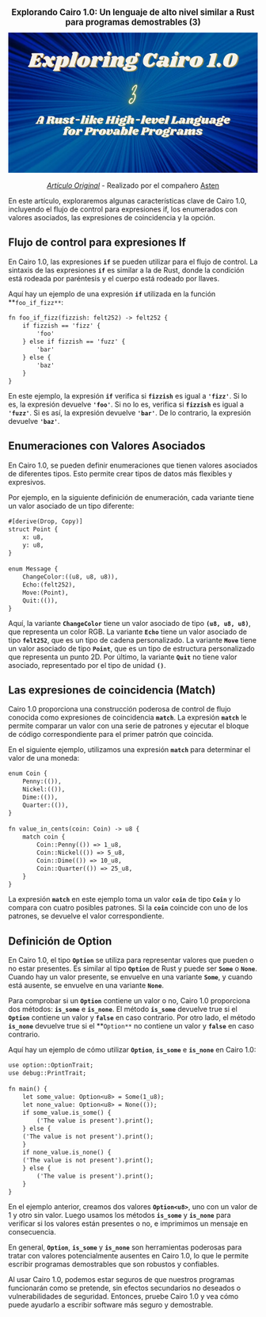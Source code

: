 <div align="center">
  <h1 style="font-size: larger;">
    <strong>Explorando Cairo 1.0: Un lenguaje de alto nivel similar a Rust para programas demostrables (3)</strong> 
    </h1>  
    <img src="https://github.com/Starknet-Es/StarknetEs-Aprendizaje/blob/master/assets/Explorando_Cairo1_pt3.png" width="600">

_[Artículo Original](https://medium.com/dev-genius/exploring-cairo-1-0-a-rust-like-high-level-language-for-provable-programs-3-853a44410832)_ - Realizado por el compañero [Asten](https://twitter.com/0xasten)
</div>

En este artículo, exploraremos algunas características clave de Cairo 1.0, incluyendo el flujo de control para expresiones if, los enumerados con valores asociados, las expresiones de coincidencia y la opción.

## Flujo de control para expresiones If
En Cairo 1.0, las expresiones **`if`** se pueden utilizar para el flujo de control. La sintaxis de las expresiones **`if`** es similar a la de Rust, donde la condición está rodeada por paréntesis y el cuerpo está rodeado por llaves.

Aquí hay un ejemplo de una expresión **`if`** utilizada en la función **`foo_if_fizz**`:

```cairo
fn foo_if_fizz(fizzish: felt252) -> felt252 {
    if fizzish == 'fizz' {
        'foo'
    } else if fizzish == 'fuzz' {
        'bar'
    } else {
        'baz'
    }
}
```

En este ejemplo, la expresión **`if`** verifica si **`fizzish`** es igual a **`'fizz'`**. Si lo es, la expresión devuelve **`'foo'`**. Si no lo es, verifica si **`fizzish`** es igual a **`'fuzz'`**. Si es así, la expresión devuelve **`'bar'`**. De lo contrario, la expresión devuelve **`'baz'`**.

## Enumeraciones con Valores Asociados
En Cairo 1.0, se pueden definir enumeraciones que tienen valores asociados de diferentes tipos. Esto permite crear tipos de datos más flexibles y expresivos.

Por ejemplo, en la siguiente definición de enumeración, cada variante tiene un valor asociado de un tipo diferente:

```cairo
#[derive(Drop, Copy)]
struct Point {
    x: u8,
    y: u8,
}

enum Message {
    ChangeColor:((u8, u8, u8)),
    Echo:(felt252),
    Move:(Point),
    Quit:(()),
}
```

Aquí, la variante **`ChangeColor`** tiene un valor asociado de tipo **`(u8, u8, u8)`**, que representa un color RGB. La variante **`Echo`** tiene un valor asociado de tipo **`felt252`**, que es un tipo de cadena personalizado. La variante **`Move`** tiene un valor asociado de tipo **`Point`**, que es un tipo de estructura personalizado que representa un punto 2D. Por último, la variante **`Quit`** no tiene valor asociado, representado por el tipo de unidad **`()`**.

## Las expresiones de coincidencia (Match)
Cairo 1.0 proporciona una construcción poderosa de control de flujo conocida como expresiones de coincidencia **`match`**. La expresión **`match`** le permite comparar un valor con una serie de patrones y ejecutar el bloque de código correspondiente para el primer patrón que coincida.

En el siguiente ejemplo, utilizamos una expresión **`match`** para determinar el valor de una moneda:

```cairo
enum Coin {
    Penny:(()),
    Nickel:(()),
    Dime:(()),
    Quarter:(()),
}

fn value_in_cents(coin: Coin) -> u8 {
    match coin {
        Coin::Penny(()) => 1_u8,
        Coin::Nickel(()) => 5_u8,
        Coin::Dime(()) => 10_u8,
        Coin::Quarter(()) => 25_u8,
    }
}
```

La expresión **`match`** en este ejemplo toma un valor **`coin`** de tipo **`Coin`** y lo compara con cuatro posibles patrones. Si la **`coin`** coincide con uno de los patrones, se devuelve el valor correspondiente.

## Definición de Option
En Cairo 1.0, el tipo **`Option`** se utiliza para representar valores que pueden o no estar presentes. Es similar al tipo **`Option`** de Rust y puede ser **`Some`** o **`None`**. Cuando hay un valor presente, se envuelve en una variante **`Some`**, y cuando está ausente, se envuelve en una variante **`None`**.

Para comprobar si un **`Option`** contiene un valor o no, Cairo 1.0 proporciona dos métodos: **`is_some`** e **`is_none`**. El método **`is_some`** devuelve true si el **`Option`** contiene un valor y **`false`** en caso contrario. Por otro lado, el método **`is_none`** devuelve true si el **`Option**` no contiene un valor y **`false`** en caso contrario.

Aquí hay un ejemplo de cómo utilizar **`Option`**, **`is_some`** e **`is_none`** en Cairo 1.0:

```cairo
use option::OptionTrait;
use debug::PrintTrait;

fn main() {
    let some_value: Option<u8> = Some(1_u8);
    let none_value: Option<u8> = None(());
    if some_value.is_some() {
        ('The value is present').print();
    } else {
    ('The value is not present').print();
    }
    if none_value.is_none() {
    ('The value is not present').print();
    } else {
        ('The value is present').print();
    }
}
```

En el ejemplo anterior, creamos dos valores **`Option<u8>`**, uno con un valor de 1 y otro sin valor. Luego usamos los métodos **`is_some`** y **`is_none`** para verificar si los valores están presentes o no, e imprimimos un mensaje en consecuencia.

En general, **`Option`**, **`is_some`** y **`is_none`** son herramientas poderosas para tratar con valores potencialmente ausentes en Cairo 1.0, lo que le permite escribir programas demostrables que son robustos y confiables.

Al usar Cairo 1.0, podemos estar seguros de que nuestros programas funcionarán como se pretende, sin efectos secundarios no deseados o vulnerabilidades de seguridad. Entonces, pruebe Cairo 1.0 y vea cómo puede ayudarlo a escribir software más seguro y demostrable.
